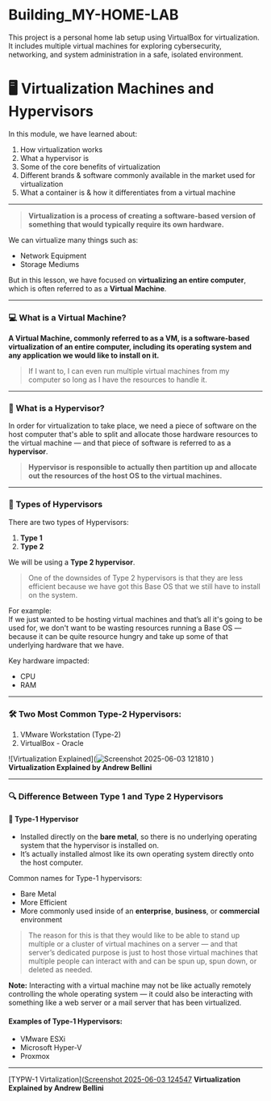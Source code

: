 # Building_MY-HOME-LAB
This project is a personal home lab setup using VirtualBox for virtualization. It includes multiple virtual machines for exploring cybersecurity, networking, and system administration in a safe, isolated environment.
# 🖥️ Virtualization Machines and Hypervisors

In this module, we have learned about:

1. How virtualization works  
2. What a hypervisor is  
3. Some of the core benefits of virtualization  
4. Different brands & software commonly available in the market used for virtualization  
5. What a container is & how it differentiates from a virtual machine  

---

> **Virtualization is a process of creating a software-based version of something that would typically require its own hardware.**

We can virtualize many things such as:  
- Network Equipment  
- Storage Mediums  

But in this lesson, we have focused on **virtualizing an entire computer**, which is often referred to as a **Virtual Machine**.

---

### 💻 What is a Virtual Machine?

**A Virtual Machine, commonly referred to as a VM, is a software-based virtualization of an entire computer, including its operating system and any application we would like to install on it.**     

> If I want to, I can even run multiple virtual machines from my computer so long as I have the resources to handle it.

---

### 🧩 What is a Hypervisor?

In order for virtualization to take place, we need a piece of software on the host computer that's able to split and allocate those hardware resources to the virtual machine — and that piece of software is referred to as a **hypervisor**.

> **Hypervisor is responsible to actually then partition up and allocate out the resources of the host OS to the virtual machines.**

---

### 🔸 Types of Hypervisors

There are two types of Hypervisors:

1. **Type 1**  
2. **Type 2**

We will be using a **Type 2 hypervisor**.  
> One of the downsides of Type 2 hypervisors is that they are less efficient because we have got this Base OS that we still have to install on the system.

For example:  
If we just wanted to be hosting virtual machines and that’s all it's going to be used for, we don't want to be wasting resources running a Base OS — because it can be quite resource hungry and take up some of that underlying hardware that we have.

Key hardware impacted:
- CPU
- RAM

---

### 🛠️ Two Most Common Type-2 Hypervisors:
1. VMware Workstation (Type-2)  
2. VirtualBox - Oracle  

![Virtualization Explained](![Screenshot 2025-06-03 121810](https://github.com/user-attachments/assets/5eae74d5-7dca-4c2f-b8f1-54f27af93c48)
)  
**Virtualization Explained by Andrew Bellini**

---

### 🔍 Difference Between Type 1 and Type 2 Hypervisors

#### 🧱 Type-1 Hypervisor
- Installed directly on the **bare metal**, so there is no underlying operating system that the hypervisor is installed on.
- It’s actually installed almost like its own operating system directly onto the host computer.

Common names for Type-1 hypervisors:
- Bare Metal  
- More Efficient  
- More commonly used inside of an **enterprise**, **business**, or **commercial** environment

> The reason for this is that they would like to be able to stand up multiple or a cluster of virtual machines on a server — and that server’s dedicated purpose is just to host those virtual machines that multiple people can interact with and can be spun up, spun down, or deleted as needed.

**Note:** Interacting with a virtual machine may not be like actually remotely controlling the whole operating system — it could also be interacting with something like a web server or a mail server that has been virtualized.

#### Examples of Type-1 Hypervisors:
- VMware ESXi  
- Microsoft Hyper-V  
- Proxmox

---

[TYPW-1 Virtalization]([Screenshot 2025-06-03 124547](https://github.com/user-attachments/assets/29077a81-59d9-4193-823e-9568489912cf)
**Virtualization Explained by Andrew Bellini**
